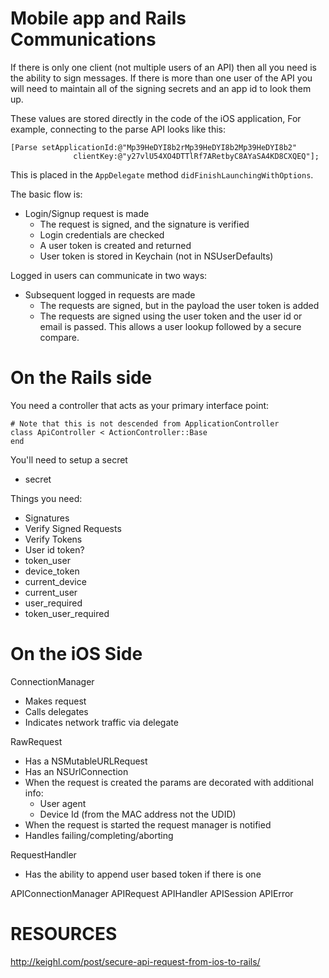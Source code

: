 # Mobile app and Rails Communications

If there is only one client (not multiple users of an API) then all you need is the ability to sign messages. If there is more than one user of the API you will need to maintain all of the signing secrets and an app id to look them up. 

These values are stored directly in the code of the iOS application, For example, connecting to the parse API looks like this:


    [Parse setApplicationId:@"Mp39HeDYI8b2rMp39HeDYI8b2Mp39HeDYI8b2"
                  clientKey:@"y27vlU54XO4DTTlRf7ARetbyC8AYaSA4KD8CXQEQ"];
              

This is placed in the `AppDelegate` method `didFinishLaunchingWithOptions`.

The basic flow is:

* Login/Signup request is made
  * The request is signed, and the signature is verified
  * Login credentials are checked
  * A user token is created and returned
  * User token is stored in Keychain (not in NSUserDefaults)

Logged in users can communicate in two ways:  

* Subsequent logged in requests are made
  * The requests are signed, but in the payload the user token is added
  * The requests are signed using the user token and the user id or email is passed. This allows a user lookup followed by a secure compare.




# On the Rails side

You need a controller that acts as your primary interface point:

    # Note that this is not descended from ApplicationController
    class ApiController < ActionController::Base
    end
    
You'll need to setup a secret

* secret   
    
Things you need:

* Signatures
* Verify Signed Requests
* Verify Tokens
* User id token?
* token_user
* device_token
* current_device
* current_user
* user_required
* token_user_required


# On the iOS Side

ConnectionManager

* Makes request
* Calls delegates
* Indicates network traffic via delegate

RawRequest

* Has a NSMutableURLRequest
* Has an NSUrlConnection
* When the request is created the params are decorated with additional info:
  * User agent
  * Device Id (from the MAC address not the UDID)
* When the request is started the request manager is notified
* Handles failing/completing/aborting

RequestHandler

* Has the ability to append user based token if there is one



APIConnectionManager
APIRequest
APIHandler
APISession
APIError


# RESOURCES

http://keighl.com/post/secure-api-request-from-ios-to-rails/